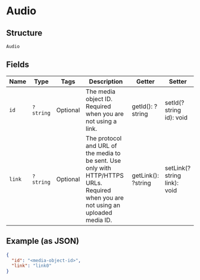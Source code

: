 
# Audio

## Structure

`Audio`

## Fields

| Name | Type | Tags | Description | Getter | Setter |
|  --- | --- | --- | --- | --- | --- |
| `id` | `?string` | Optional | The media object ID. Required when you are not using a link. | getId(): ?string | setId(?string id): void |
| `link` | `?string` | Optional | The protocol and URL of the media to be sent. Use only with HTTP/HTTPS URLs. Required when you are not using an uploaded media ID. | getLink(): ?string | setLink(?string link): void |

## Example (as JSON)

```json
{
  "id": "<media-object-id>",
  "link": "link0"
}
```

